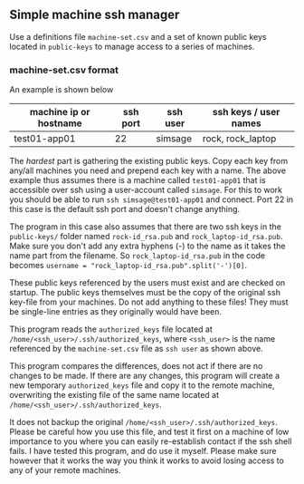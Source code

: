 ## Simple machine ssh manager

Use a definitions file `machine-set.csv` and a set of known public keys
located in `public-keys` to manage access to a series of machines.

### machine-set.csv format

An example is shown below 

| machine ip or hostname | ssh port | ssh user | ssh keys / user names  |
|------------------------|----------|----------|------------------------|
| test01-app01           | 22       | simsage  | rock, rock_laptop      |

The *hardest* part is gathering the existing public keys.  Copy each key from any/all machines you need and prepend each key with a name.
The above example thus assumes there is a machine called `test01-app01` that is accessible over ssh using a user-account called `simsage`.
For this to work you should be able to run `ssh simsage@test01-app01` and connect.  Port 22 in this case is the default ssh port and doesn't
change anything.

The program in this case also assumes that there are two ssh keys in the `public-keys/` folder named `rock-id_rsa.pub` and `rock_laptop-id_rsa.pub`.
Make sure you don't add any extra hyphens (-) to the name as it takes the name part from the filename.  So `rock_laptop-id_rsa.pub` in the
code becomes `username = "rock_laptop-id_rsa.pub".split('-')[0]`.

These public keys referenced by the users must exist and are checked on startup.  The public keys themselves must be the copy of the original
ssh key-file from your machines.  Do not add anything to these files!  They must be single-line entries as they originally would have been.

This program reads the `authorized_keys` file located at `/home/<ssh_user>/.ssh/authorized_keys`, where `<ssh_user>` is the name referenced by
the `machine-set.csv` file as `ssh user` as shown above.

This program compares the differences, does not act if there are no changes to be made.  If there are any changes, this program will
create a new temporary `authorized_keys` file and copy it to the remote machine, overwriting the existing file of the same name located
at `/home/<ssh_user>/.ssh/authorized_keys`.

It does not backup the original `/home/<ssh_user>/.ssh/authorized_keys`.  Please be careful how you use this file, and test it first on a machine of low importance to you
where you can easily re-establish contact if the ssh shell fails.  I have tested this program, and do use it myself.  Please make
sure however that it works the way you think it works to avoid losing access to any of your remote machines.

